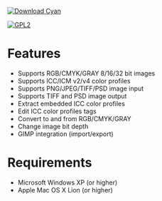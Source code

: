 [![Download Cyan](https://a.fsdn.com/con/app/sf-download-button)](https://sourceforge.net/projects/prepress/files/latest/download)

[![GPL2](https://img.shields.io/github/license/rodlie/cyan.svg)](https://www.gnu.org/licenses/old-licenses/gpl-2.0.en.html)

# Features

* Supports RGB/CMYK/GRAY 8/16/32 bit images
* Supports ICC/ICM v2/v4 color profiles
* Supports PNG/JPEG/TIFF/PSD image input
* Supports TIFF and PSD image output
* Extract embedded ICC color profiles
* Edit ICC color profiles tags
* Convert to and from RGB/CMYK/GRAY
* Change image bit depth
* GIMP integration (import/export)

# Requirements

 * Microsoft Windows XP (or higher)
 * Apple Mac OS X Lion (or higher)
